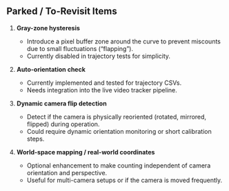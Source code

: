 ## **Parked / To-Revisit Items**

1. **Gray-zone hysteresis**

   * Introduce a pixel buffer zone around the curve to prevent miscounts due to small fluctuations (“flapping”).
   * Currently disabled in trajectory tests for simplicity.

2. **Auto-orientation check**

   * Currently implemented and tested for trajectory CSVs.
   * Needs integration into the live video tracker pipeline.

3. **Dynamic camera flip detection**

   * Detect if the camera is physically reoriented (rotated, mirrored, flipped) during operation.
   * Could require dynamic orientation monitoring or short calibration steps.

4. **World-space mapping / real-world coordinates**

   * Optional enhancement to make counting independent of camera orientation and perspective.
   * Useful for multi-camera setups or if the camera is moved frequently.

